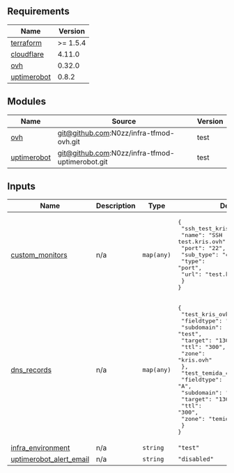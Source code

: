 <!-- BEGIN_TF_DOCS -->
## Requirements

| Name | Version |
|------|---------|
| <a name="requirement_terraform"></a> [terraform](#requirement\_terraform) | >= 1.5.4 |
| <a name="requirement_cloudflare"></a> [cloudflare](#requirement\_cloudflare) | 4.11.0 |
| <a name="requirement_ovh"></a> [ovh](#requirement\_ovh) | 0.32.0 |
| <a name="requirement_uptimerobot"></a> [uptimerobot](#requirement\_uptimerobot) | 0.8.2 |

## Modules

| Name | Source | Version |
|------|--------|---------|
| <a name="module_ovh"></a> [ovh](#module\_ovh) | git@github.com:N0zz/infra-tfmod-ovh.git | test |
| <a name="module_uptimerobot"></a> [uptimerobot](#module\_uptimerobot) | git@github.com:N0zz/infra-tfmod-uptimerobot.git | test |

## Inputs

| Name | Description | Type | Default | Required |
|------|-------------|------|---------|:--------:|
| <a name="input_custom_monitors"></a> [custom\_monitors](#input\_custom\_monitors) | n/a | `map(any)` | <pre>{<br>  "ssh_test_kris_ovh": {<br>    "name": "SSH test.kris.ovh",<br>    "port": "22",<br>    "sub_type": "custom",<br>    "type": "port",<br>    "url": "test.kris.ovh"<br>  }<br>}</pre> | no |
| <a name="input_dns_records"></a> [dns\_records](#input\_dns\_records) | n/a | `map(any)` | <pre>{<br>  "test_kris_ovh": {<br>    "fieldtype": "A",<br>    "subdomain": "test",<br>    "target": "130.61.181.137",<br>    "ttl": "300",<br>    "zone": "kris.ovh"<br>  },<br>  "test_temida_czestochowa_pl": {<br>    "fieldtype": "A",<br>    "subdomain": "test",<br>    "target": "130.61.181.137",<br>    "ttl": "300",<br>    "zone": "temida-czestochowa.pl"<br>  }<br>}</pre> | no |
| <a name="input_infra_environment"></a> [infra\_environment](#input\_infra\_environment) | n/a | `string` | `"test"` | no |
| <a name="input_uptimerobot_alert_email"></a> [uptimerobot\_alert\_email](#input\_uptimerobot\_alert\_email) | n/a | `string` | `"disabled"` | no |
<!-- END_TF_DOCS -->
